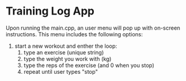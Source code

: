 # Training Log App

Upon running the main.cpp, an user menu will pop up with on-screen instructions. This menu includes the following options:
1. start a new workout and enther the loop:
    1. type an exercise (unique string)
    2. type the weight you work with (kg)
    3. type the reps of the exercise (and 0 when you stop)
    4. repeat until user types "stop"
